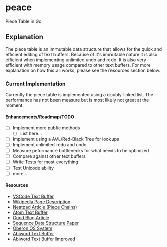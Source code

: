 # peace

Piece Table in Go

## Explanation

The piece table is an immutable data structure that allows for the quick and efficient editing of text buffers.
Because of it's immutable nature it is also efficient when implementing unlimited undo and redo.
It is also very efficient with memory usage compared to other text buffers.
For more explanation on how this all works, please see the resources section below.

### Current Implementation

Currently the piece table is implemented using a doubly-linked list.
The performance has not been measure but is most likely not great at the moment.

#### Enhancements/Roadmap/TODO

- [ ] Implement more public methods
  - [ ] List here...
- [ ] Implement using a AVL/Red-Black Tree for lookups
- [ ] Implement unlimited redo and undo
- [ ] Measure peformance bottlenecks for what needs to be optimized
- [ ] Compare against other text buffers
- [ ] Write Tests for most everything
- [ ] Test Unicode ability
- [ ] more...

#### Resources

- [VSCode Text Buffer](https://code.visualstudio.com/blogs/2018/03/23/text-buffer-reimplementation)
- [Wikipedia Page Description](https://en.wikipedia.org/wiki/Piece_table)
- [Neatpad Article (Piece Chains)](http://www.catch22.net/tuts/neatpad/piece-chains#)
- [Atom Text Buffer](https://blog.atom.io/2017/10/12/atoms-new-buffer-implementation.html)
- [Good Blog Article](https://www.averylaird.com/programming/the%20text%20editor/2017/09/30/the-piece-table/)
- [Sequence Data Structure Paper](https://www.cs.unm.edu/~crowley/papers/sds.pdf)
- [Oberon OS System](https://inf.ethz.ch/personal/wirth/ProjectOberon/PO.System.pdf)
- [Abiword Text Buffer](http://www.abisource.com/wiki/AbiWordDevelopment#PieceTableBackground)
- [Abiword Text Buffer Improved](http://e98cuenc.free.fr/wordprocessor/piecetable.html)